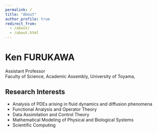 ```yaml
---
permalink: /
title: "About"
author_profile: true
redirect_from: 
  - /about/
  - /about.html
---
```

# Ken FURUKAWA  
Assistant Professor  
Faculty of Science, Academic Assembly, University of Toyama,

## Research Interests
- Analysis of PDEs arising in fluid dynamics and diffusion phenomena  
- Functional Analysis and Operator Theory  
- Data Assimilation and Control Theory  
- Mathematical Modeling of Physical and Biological Systems  
- Scientific Computing
<!--This is the front page of a website that is powered by the [Academic Pages template](https://github.com/academicpages/academicpages.github.io) and hosted on GitHub pages. [GitHub pages](https://pages.github.com) is a free service in which websites are built and hosted from code and data stored in a GitHub repository, automatically updating when a new commit is made to the repository. This template was forked from the [Minimal Mistakes Jekyll Theme](https://mmistakes.github.io/minimal-mistakes/) created by Michael Rose, and then extended to support the kinds of content that academics have: publications, talks, teaching, a portfolio, blog posts, and a dynamically-generated CV. Incidentally, these same features make it a great template for anyone that needs to show off a professional template!-->

<!--======-->
